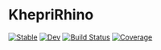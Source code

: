 # KhepriRhino

[![Stable](https://img.shields.io/badge/docs-stable-blue.svg)](https://aptmcl.github.io/KhepriRhino.jl/stable)
[![Dev](https://img.shields.io/badge/docs-dev-blue.svg)](https://aptmcl.github.io/KhepriRhino.jl/dev)
[![Build Status](https://github.com/aptmcl/KhepriRhino.jl/workflows/CI/badge.svg)](https://github.com/aptmcl/KhepriRhino.jl/actions)
[![Coverage](https://codecov.io/gh/aptmcl/KhepriRhino.jl/branch/master/graph/badge.svg)](https://codecov.io/gh/aptmcl/KhepriRhino.jl)
